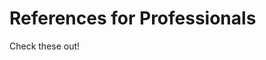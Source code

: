 # References for Professionals

Check these out!

```{include}  generatedfiles/professionalprogramming.md
```